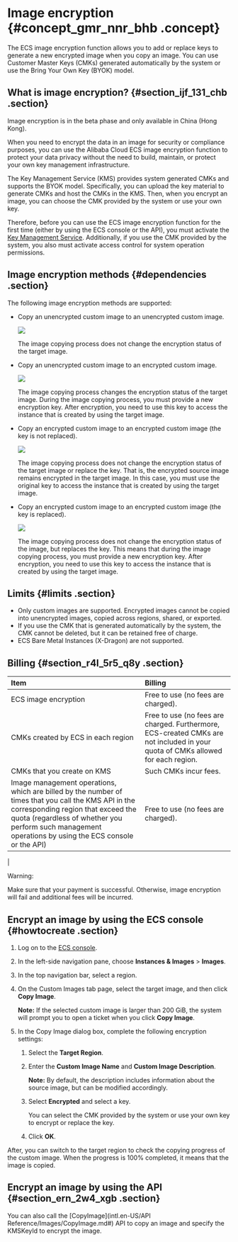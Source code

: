 # Image encryption {#concept_gmr_nnr_bhb .concept}

The ECS image encryption function allows you to add or replace keys to generate a new encrypted image when you copy an image. You can use Customer Master Keys \(CMKs\) generated automatically by the system or use the Bring Your Own Key \(BYOK\) model.

## What is image encryption? {#section_ijf_131_chb .section}

Image encryption is in the beta phase and only available in China \(Hong Kong\).

When you need to encrypt the data in an image for security or compliance purposes, you can use the Alibaba Cloud ECS image encryption function to protect your data privacy without the need to build, maintain, or protect your own key management infrastructure.

The Key Management Service \(KMS\) provides system generated CMKs and supports the BYOK model. Specifically, you can upload the key material to generate CMKs and host the CMKs in the KMS. Then, when you encrypt an image, you can choose the CMK provided by the system or use your own key.

Therefore, before you can use the ECS image encryption function for the first time \(either by using the ECS console or the API\), you must activate the [Key Management Service](https://www.alibabacloud.com/product/key-management-service). Additionally, if you use the CMK provided by the system, you also must activate access control for system operation permissions.

## Image encryption methods {#dependencies .section}

The following image encryption methods are supported:

-   Copy an unencrypted custom image to an unencrypted custom image.

    ![](http://static-aliyun-doc.oss-cn-hangzhou.aliyuncs.com/assets/img/136784/156644514541604_en-US.png)

    The image copying process does not change the encryption status of the target image.

-   Copy an unencrypted custom image to an encrypted custom image.

    ![](http://static-aliyun-doc.oss-cn-hangzhou.aliyuncs.com/assets/img/136784/156644514641606_en-US.png)

    The image copying process changes the encryption status of the target image. During the image copying process, you must provide a new encryption key. After encryption, you need to use this key to access the instance that is created by using the target image.

-   Copy an encrypted custom image to an encrypted custom image \(the key is not replaced\).

    ![](http://static-aliyun-doc.oss-cn-hangzhou.aliyuncs.com/assets/img/136784/156644514841607_en-US.png)

    The image copying process does not change the encryption status of the target image or replace the key. That is, the encrypted source image remains encrypted in the target image. In this case, you must use the original key to access the instance that is created by using the target image.

-   Copy an encrypted custom image to an encrypted custom image \(the key is replaced\).

    ![](http://static-aliyun-doc.oss-cn-hangzhou.aliyuncs.com/assets/img/136784/156644514941608_en-US.png)

    The image copying process does not change the encryption status of the image, but replaces the key. This means that during the image copying process, you must provide a new encryption key. After encryption, you need to use this key to access the instance that is created by using the target image.


## Limits {#limits .section}

-   Only custom images are supported. Encrypted images cannot be copied into unencrypted images, copied across regions, shared, or exported.
-   If you use the CMK that is generated automatically by the system, the CMK cannot be deleted, but it can be retained free of charge.
-   ECS Bare Metal Instances \(X-Dragon\) are not supported.

## Billing {#section_r4l_5r5_q8y .section}

|Item|Billing|
|:---|:------|
|ECS image encryption|Free to use \(no fees are charged\).|
|CMKs created by ECS in each region|Free to use \(no fees are charged. Furthermore, ECS-created CMKs are not included in your quota of CMKs allowed for each region.|
|CMKs that you create on KMS|Such CMKs incur fees.|
|Image management operations, which are billed by the number of times that you call the KMS API in the corresponding region that exceed the quota \(regardless of whether you perform such management operations by using the ECS console or the API\)| Free to use \(no fees are charged\).

 |

Warning:

Make sure that your payment is successful. Otherwise, image encryption will fail and additional fees will be incurred.

## Encrypt an image by using the ECS console {#howtocreate .section}

1.  Log on to the [ECS console](https://ecs.console.aliyun.com).
2.  In the left-side navigation pane, choose **Instances & Images** \> **Images**.
3.  In the top navigation bar, select a region.
4.  On the Custom Images tab page, select the target image, and then click **Copy Image**.

    **Note:** If the selected custom image is larger than 200 GiB, the system will prompt you to open a ticket when you click **Copy Image**.

5.  In the Copy Image dialog box, complete the following encryption settings:
    1.  Select the **Target Region**.
    2.  Enter the **Custom Image Name** and **Custom Image Description**.

        **Note:** By default, the description includes information about the source image, but can be modified accordingly.

    3.  Select **Encrypted** and select a key.

        You can select the CMK provided by the system or use your own key to encrypt or replace the key.

    4.  Click **OK**.

After, you can switch to the target region to check the copying progress of the custom image. When the progress is 100% completed, it means that the image is copied.

## Encrypt an image by using the API {#section_ern_2w4_xgb .section}

You can also call the [CopyImage](intl.en-US/API Reference/Images/CopyImage.md#) API to copy an image and specify the KMSKeyId to encrypt the image.

